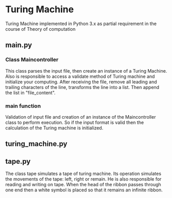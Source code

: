 # Turing Machine
Turing Machine implemented in Python 3.x as partial requirement in the course of Theory of computation
   
## main.py  
  
### Class Maincontroller 
This class parses the input file, then create an instance of a Turing Machine. Also is responsible to access a validate method of
Turing machine and initialize your computing. After receiving the file, remove all leading and trailing characters of the line, transforms the line into a list. Then append the list in "file_content". 

  
### main function
Validation of input file and creation of an instance of the Maincontroller class to perform execution.
So if the input format is valid then the calculation of the Turing machine is initialized.

## turing_machine.py 

## tape.py 
The class tape simulates a tape of turing machine. Its operation simulates the movements of the tape: left, right or remain. He is also responsible for reading and writing on tape. When the head of the ribbon passes through one end then a white symbol is placed so that it remains an infinite ribbon.
